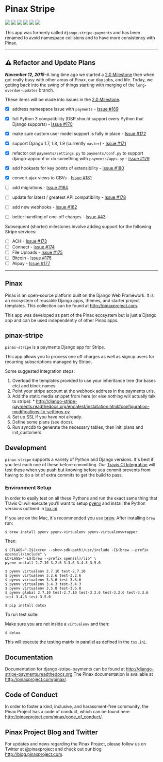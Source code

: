 # Pinax Stripe

[![](http://slack.pinaxproject.com/badge.svg)](http://slack.pinaxproject.com/)
[![](https://img.shields.io/travis/pinax/pinax-stripe.svg)](https://travis-ci.org/pinax/pinax-stripe)
[![](https://img.shields.io/coveralls/pinax/pinax-stripe.svg)](https://coveralls.io/r/pinax/pinax-stripe)
[![](https://img.shields.io/pypi/dm/pinax-stripe.svg)](https://pypi.python.org/pypi/pinax-stripe/)
[![](https://img.shields.io/pypi/v/pinax-stripe.svg)](https://pypi.python.org/pypi/pinax-stripe/)
[![](https://img.shields.io/badge/license-MIT-blue.svg)](https://pypi.python.org/pypi/pinax-stripe/)


This app was formerly called `django-stripe-payments` and has been renamed to
avoid namespace collisions and to have more consistency with Pinax.

---

## :warning: Refactor and Update Plans

***November 12, 2015***–A long time ago we started a [2.0 Milestone](https://github.com/pinax/django-stripe-payments/issues?q=is%3Aopen+is%3Aissue+milestone%3A2.0) then when
got really busy with other areas of Pinax, our day jobs, and life. Today, we
getting back into the swing of things starting with merging of the  `long-overdue-updates`
branch.

These items will be made into issues in the [2.0 Milestone](https://github.com/pinax/django-stripe-payments/issues?q=is%3Aopen+is%3Aissue+milestone%3A2.0).

* [x] address namespace issue with `payments` - [Issue #169](https://github.com/pinax/django-stripe-payments/issues/169)
* [x] full Python 3 compatibility (DSP should support every Python that Django supports) - [Issue #170](https://github.com/pinax/django-stripe-payments/issues/170)
* [x] make sure custom user model support is fully in place - [Issue #172](https://github.com/pinax/django-stripe-payments/issues/172)
* [x] support Django 1.7, 1.8, 1.9 (currently ``master``) - [Issue #171](https://github.com/pinax/django-stripe-payments/issues/171)
* [x] refactor out ``payments/settings.py`` to ``payments/conf.py`` to support django-appconf or do something with ``payments/apps.py`` - [Issue #179](https://github.com/pinax/django-stripe-payments/issues/179)
* [x] add hooksets for key points of extensibility - [Issue #180](https://github.com/pinax/django-stripe-payments/issues/180)
* [x] convert ajax views to CBVs - [Issue #181](https://github.com/pinax/django-stripe-payments/issues/181)
* [ ] add migrations - [Issue #164](https://github.com/pinax/django-stripe-payments/issues/164)
* [ ] update for latest / greatest API compatibility - [Issue #178](https://github.com/pinax/django-stripe-payments/issues/178)
* [ ] add new webhooks - [Issue #182](https://github.com/pinax/django-stripe-payments/issues/182)
* [ ] better handling of one-off charges - [Issue #43](https://github.com/pinax/django-stripe-payments/issues/43)


Subsequent (shorter) milestones involve adding support for the following Stripe services:

* [ ] ACH - [Issue #173](https://github.com/pinax/django-stripe-payments/issues/173)
* [ ] Connect - [Issue #174](https://github.com/pinax/django-stripe-payments/issues/174)
* [ ] File Uploads - [Issue #175](https://github.com/pinax/django-stripe-payments/issues/175)
* [ ] Bitcoin - [Issue #176](https://github.com/pinax/django-stripe-payments/issues/176)
* [ ] Alipay - [Issue #177](https://github.com/pinax/django-stripe-payments/issues/177)

---

## Pinax

Pinax is an open-source platform built on the Django Web Framework. It is an ecosystem of reusable Django apps, themes, and starter project templates.
This collection can be found at http://pinaxproject.com.

This app was developed as part of the Pinax ecosystem but is just a Django app and can be used independently of other Pinax apps.


## pinax-stripe

`pinax-stripe` is a payments Django app for Stripe.

This app allows you to process one off charges as well as signup users for
recurring subscriptions managed by Stripe.

Some suggested integration steps:
  1. Overload the templates provided to use your inheritance tree (for bases etc) and block names.
  2. Point your stripe account at the webhook address in the payments urls.
  3. Add the static media snippet from here (or else nothing will actually talk to stripe):
    * http://django-stripe-payments.readthedocs.org/en/latest/installation.html#configuration-modifications-to-settings-py
  4. Set up SSL if you have not already.
  5. Define some plans (see docs).
  6. Run syncdb to generate the necessary tables, then init_plans and init_customers.


## Development

`pinax-stripe` supports a variety of Python and Django versions. It's best if you test each one of these before committing. Our [Travis CI Integration](https://travis-ci.org/pinax/pinax-stripe) will test these when you push but knowing before you commit prevents from having to do a lot of extra commits to get the build to pass.

### Environment Setup

In order to easily test on all these Pythons and run the exact same thing that Travis CI will execute you'll want to setup [pyenv](https://github.com/yyuu/pyenv) and install the Python versions outlined in [tox.ini](tox.ini).

If you are on the Mac, it's recommended you use [brew](http://brew.sh/). After installing `brew` run:

```
$ brew install pyenv pyenv-virtualenv pyenv-virtualenvwrapper
```

Then:

```
$ CFLAGS="-I$(xcrun --show-sdk-path)/usr/include -I$(brew --prefix openssl)/include" \
LDFLAGS="-L$(brew --prefix openssl)/lib" \
pyenv install 2.7.10 3.2.6 3.3.6 3.4.3 3.5.0

$ pyenv virtualenv 2.7.10 test-2.7.10
$ pyenv virtualenv 3.2.6 test-3.2.6
$ pyenv virtualenv 3.3.6 test-3.3.6
$ pyenv virtualenv 3.4.3 test-3.4.3
$ pyenv virtualenv 3.5.0 test-3.5.0
$ pyenv global 2.7.10 test-2.7.10 test-3.2.6 test-3.2.6 test-3.3.6 test-3.4.3 test-3.5.0

$ pip install detox
```

To run test suite:

Make sure you are not inside a `virtualenv` and then:

```
$ detox
```

This will execute the testing matrix in parallel as defined in the `tox.ini`.


## Documentation

Documentation for django-stripe-payments can be found at http://django-stripe-payments.readthedocs.org
The Pinax documentation is available at http://pinaxproject.com/pinax/.


## Code of Conduct

In order to foster a kind, inclusive, and harassment-free community, the Pinax Project has a code of conduct, which can be found here http://pinaxproject.com/pinax/code_of_conduct/.


## Pinax Project Blog and Twitter

For updates and news regarding the Pinax Project, please follow us on Twitter at @pinaxproject and check out our blog http://blog.pinaxproject.com.
